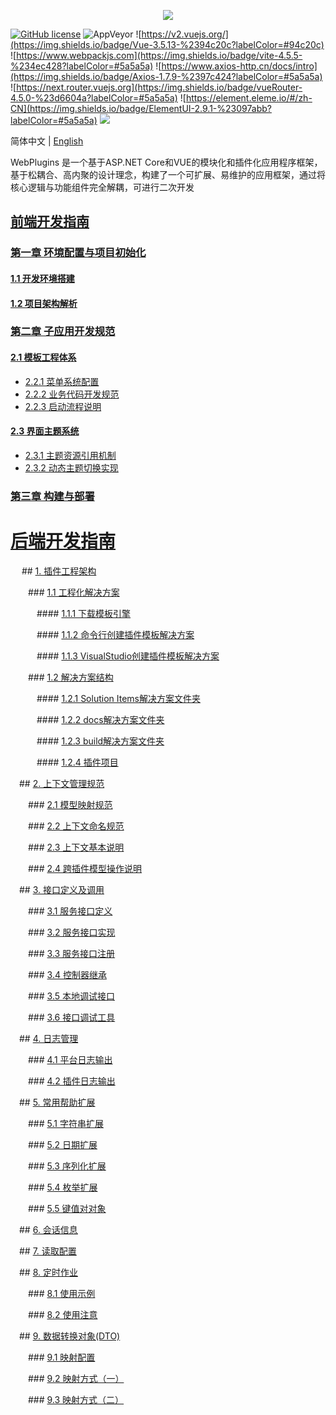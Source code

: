 <p align="center" dir="auto">
  <a href="https://opensource.ganweicloud.com" rel="nofollow">
    <img style="max-width:100%;" src="https://github.com/ganweisoft/WebPlugins/blob/main/src/logo.jpg">
  </a>
</p>

[![GitHub license](https://camo.githubusercontent.com/5eaf3ed8a7e8ccb15c21d967b8635ac79e8b1865da3a5ccf78d2572a3e10738a/68747470733a2f2f696d672e736869656c64732e696f2f6769746875622f6c6963656e73652f646f746e65742f6173706e6574636f72653f636f6c6f723d253233306230267374796c653d666c61742d737175617265)](https://github.com/ganweisoft/WebPlugins/blob/main/LICENSE) ![AppVeyor](https://ci.appveyor.com/api/projects/status/v8gfh6pe2u2laqoa?svg=true) ![https://v2.vuejs.org/](https://img.shields.io/badge/Vue-3.5.13-%2394c20c?labelColor=#94c20c) ![https://www.webpackjs.com](https://img.shields.io/badge/vite-4.5.5-%234ec428?labelColor=#5a5a5a) ![https://www.axios-http.cn/docs/intro](https://img.shields.io/badge/Axios-1.7.9-%2397c424?labelColor=#5a5a5a) ![https://next.router.vuejs.org](https://img.shields.io/badge/vueRouter-4.5.0-%23d6604a?labelColor=#5a5a5a) ![https://element.eleme.io/#/zh-CN](https://img.shields.io/badge/ElementUI-2.9.1-%23097abb?labelColor=#5a5a5a) ![](https://img.shields.io/badge/join-discord-infomational)

简体中文 | [English](README.md)

WebPlugins 是一个基于ASP.NET Core和VUE的模块化和插件化应用程序框架，基于松耦合、高内聚的设计理念，构建了一个可扩展、易维护的应用框架，通过将核心逻辑与功能组件完全解耦，可进行二次开发

## [前端开发指南](https://github.com/ganweisoft/WebPlugins/wiki/front%E2%80%90end.README.zh%E2%80%90cn)
### [第一章 环境配置与项目初始化](#chapter-1-environment-configuration-and-project-initialization)
#### [1.1 开发环境搭建](https://github.com/ganweisoft/WebPlugins/wiki/front%E2%80%90end%E2%80%90CN#1-%E4%BD%BF%E7%94%A8nvm%E5%AE%89%E8%A3%85)
#### [1.2 项目架构解析](https://github.com/ganweisoft/WebPlugins/wiki/front%E2%80%90end%E2%80%90CN#2-%E9%A1%B9%E7%9B%AE%E7%BB%93%E6%9E%84%E8%AF%B4%E6%98%8E)

### [第二章 子应用开发规范](https://github.com/ganweisoft/WebPlugins/wiki/front%E2%80%90end%E2%80%90CN#2-%E9%A1%B9%E7%9B%AE%E7%BB%93%E6%9E%84%E8%AF%B4%E6%98%8E)
#### [2.1 模板工程体系](https://github.com/ganweisoft/WebPlugins/wiki/front%E2%80%90end%E2%80%90CN#31-%E7%A4%BA%E4%BE%8B%E6%A8%A1%E6%9D%BF%E6%96%87%E4%BB%B6%E7%BB%93%E6%9E%84%E8%AE%BE%E5%A4%87%E8%81%94%E5%8A%A8)
- [2.2.1 菜单系统配置](https://github.com/ganweisoft/WebPlugins/wiki/front%E2%80%90end%E2%80%90CN#32-%E9%85%8D%E7%BD%AE%E8%8F%9C%E5%8D%95)
- [2.2.2 业务代码开发规范](https://github.com/ganweisoft/WebPlugins/wiki/front%E2%80%90end%E2%80%90CN#33-%E4%BB%A3%E7%A0%81%E5%BC%80%E5%8F%91)
- [2.2.3 启动流程说明](https://github.com/ganweisoft/WebPlugins/wiki/front%E2%80%90end%E2%80%90CN#34-%E5%90%AF%E5%8A%A8%E9%A1%B9%E7%9B%AE)

#### [2.3 界面主题系统](https://github.com/ganweisoft/WebPlugins/wiki/front%E2%80%90end%E2%80%90CN#35-%E4%B8%BB%E9%A2%98%E9%85%8D%E7%BD%AE)
- [2.3.1 主题资源引用机制](https://github.com/ganweisoft/WebPlugins/wiki/front%E2%80%90end%E2%80%90CN#351-%E4%B8%BB%E9%A2%98%E5%BC%95%E7%94%A8)
- [2.3.2 动态主题切换实现](https://github.com/ganweisoft/WebPlugins/wiki/front%E2%80%90end%E2%80%90CN#352-%E4%B8%BB%E9%A2%98%E5%88%87%E6%8D%A2)

### [第三章 构建与部署](https://github.com/ganweisoft/WebPlugins/wiki/front%E2%80%90end%E2%80%90CN#4-%E5%AD%90%E5%BA%94%E7%94%A8%E6%89%93%E5%8C%85)

# [后端开发指南](https://github.com/ganweisoft/WebPlugins/wiki/back%E2%80%90end.README.zh%E2%80%90cn)

&emsp; ## [1. 插件工程架构](https://github.com/ganweisoft/WebPlugins/wiki/back%E2%80%90end%E2%80%90CN#%E6%8F%92%E4%BB%B6%E5%B7%A5%E7%A8%8B%E6%9E%B6%E6%9E%84)

&emsp;&emsp;### [1.1 工程化解决方案](https://github.com/ganweisoft/WebPlugins/wiki/back%E2%80%90end%E2%80%90CN#11-%E5%B7%A5%E7%A8%8B%E5%8C%96%E8%A7%A3%E5%86%B3%E6%96%B9%E6%A1%88)

&emsp;&emsp;&emsp;#### [1.1.1 下载模板引擎](https://github.com/ganweisoft/WebPlugins/wiki/back%E2%80%90end%E2%80%90CN#111-%E4%B8%8B%E8%BD%BD%E6%A8%A1%E6%9D%BF%E5%BC%95%E6%93%8E)

&emsp;&emsp;&emsp;#### [1.1.2 命令行创建插件模板解决方案](https://github.com/ganweisoft/WebPlugins/wiki/back%E2%80%90end%E2%80%90CN#112-%E5%91%BD%E4%BB%A4%E8%A1%8C%E5%88%9B%E5%BB%BA%E6%8F%92%E4%BB%B6%E6%A8%A1%E6%9D%BF%E8%A7%A3%E5%86%B3%E6%96%B9%E6%A1%88)

&emsp;&emsp;&emsp;#### [1.1.3 VisualStudio创建插件模板解决方案](https://github.com/ganweisoft/WebPlugins/wiki/back%E2%80%90end%E2%80%90CN#113-visualstudio%E5%88%9B%E5%BB%BA%E6%8F%92%E4%BB%B6%E6%A8%A1%E6%9D%BF%E8%A7%A3%E5%86%B3%E6%96%B9%E6%A1%88)

&emsp;&emsp;### [1.2 解决方案结构](https://github.com/ganweisoft/WebPlugins/wiki/back%E2%80%90end%E2%80%90CN#12-%E8%A7%A3%E5%86%B3%E6%96%B9%E6%A1%88%E7%BB%93%E6%9E%84)

&emsp;&emsp;&emsp;#### [1.2.1 Solution Items解决方案文件夹](https://github.com/ganweisoft/WebPlugins/wiki/back%E2%80%90end%E2%80%90CN#121-solution-items%E8%A7%A3%E5%86%B3%E6%96%B9%E6%A1%88%E6%96%87%E4%BB%B6%E5%A4%B9)

&emsp;&emsp;&emsp;#### [1.2.2 docs解决方案文件夹](https://github.com/ganweisoft/WebPlugins/wiki/back%E2%80%90end%E2%80%90CN#122-docs%E8%A7%A3%E5%86%B3%E6%96%B9%E6%A1%88%E6%96%87%E4%BB%B6%E5%A4%B9)

&emsp;&emsp;&emsp;#### [1.2.3 build解决方案文件夹](https://github.com/ganweisoft/WebPlugins/wiki/back%E2%80%90end%E2%80%90CN#123-build%E8%A7%A3%E5%86%B3%E6%96%B9%E6%A1%88%E6%96%87%E4%BB%B6%E5%A4%B9)

&emsp;&emsp;&emsp;#### [1.2.4 插件项目](https://github.com/ganweisoft/WebPlugins/wiki/back%E2%80%90end%E2%80%90CN#124-%E6%8F%92%E4%BB%B6%E9%A1%B9%E7%9B%AE)

&emsp;## [2. 上下文管理规范](https://github.com/ganweisoft/WebPlugins/wiki/back%E2%80%90end%E2%80%90CN#2-%E4%B8%8A%E4%B8%8B%E6%96%87%E7%AE%A1%E7%90%86%E8%A7%84%E8%8C%83)

&emsp;&emsp;### [2.1 模型映射规范](https://github.com/ganweisoft/WebPlugins/wiki/back%E2%80%90end%E2%80%90CN#21-%E6%A8%A1%E5%9E%8B%E6%98%A0%E5%B0%84%E8%A7%84%E8%8C%83)

&emsp;&emsp;### [2.2 上下文命名规范](https://github.com/ganweisoft/WebPlugins/wiki/back%E2%80%90end%E2%80%90CN#22-%E4%B8%8A%E4%B8%8B%E6%96%87%E5%91%BD%E5%90%8D%E8%A7%84%E8%8C%83)

&emsp;&emsp;### [2.3 上下文基本说明](https://github.com/ganweisoft/WebPlugins/wiki/back%E2%80%90end%E2%80%90CN#23-%E4%B8%8A%E4%B8%8B%E6%96%87%E5%9F%BA%E6%9C%AC%E8%AF%B4%E6%98%8E)

&emsp;&emsp;### [2.4 跨插件模型操作说明](https://github.com/ganweisoft/WebPlugins/wiki/back%E2%80%90end%E2%80%90CN#24-%E8%B7%A8%E6%8F%92%E4%BB%B6%E6%A8%A1%E5%9E%8B%E6%93%8D%E4%BD%9C%E8%AF%B4%E6%98%8E)

&emsp;## [3. 接口定义及调用](https://github.com/ganweisoft/WebPlugins/wiki/back%E2%80%90end%E2%80%90CN#3-%E6%8E%A5%E5%8F%A3%E5%AE%9A%E4%B9%89%E5%8F%8A%E8%B0%83%E7%94%A8)

&emsp;&emsp;### [3.1 服务接口定义](https://github.com/ganweisoft/WebPlugins/wiki/back%E2%80%90end%E2%80%90CN#31-%E6%9C%8D%E5%8A%A1%E6%8E%A5%E5%8F%A3%E5%AE%9A%E4%B9%89)

&emsp;&emsp;### [3.2 服务接口实现](https://github.com/ganweisoft/WebPlugins/wiki/back%E2%80%90end%E2%80%90CN#32-%E6%9C%8D%E5%8A%A1%E6%8E%A5%E5%8F%A3%E5%AE%9E%E7%8E%B0)

&emsp;&emsp;### [3.3 服务接口注册](https://github.com/ganweisoft/WebPlugins/wiki/back%E2%80%90end%E2%80%90CN#33-%E6%9C%8D%E5%8A%A1%E6%8E%A5%E5%8F%A3%E6%B3%A8%E5%86%8C)

&emsp;&emsp;### [3.4 控制器继承](https://github.com/ganweisoft/WebPlugins/wiki/back%E2%80%90end%E2%80%90CN#34-%E6%8E%A7%E5%88%B6%E5%99%A8%E7%BB%A7%E6%89%BF)

&emsp;&emsp;### [3.5 本地调试接口](https://github.com/ganweisoft/WebPlugins/wiki/back%E2%80%90end%E2%80%90CN#35-%E6%9C%AC%E5%9C%B0%E8%B0%83%E8%AF%95%E6%8E%A5%E5%8F%A3)

&emsp;&emsp;### [3.6 接口调试工具](https://github.com/ganweisoft/WebPlugins/wiki/back%E2%80%90end%E2%80%90CN#36-%E6%8E%A5%E5%8F%A3%E8%B0%83%E8%AF%95%E5%B7%A5%E5%85%B7)

&emsp;## [4. 日志管理](https://github.com/ganweisoft/WebPlugins/wiki/back%E2%80%90end%E2%80%90CN#4-%E6%97%A5%E5%BF%97%E7%AE%A1%E7%90%86)

&emsp;&emsp;### [4.1 平台日志输出](https://github.com/ganweisoft/WebPlugins/wiki/back%E2%80%90end%E2%80%90CN#41-%E5%B9%B3%E5%8F%B0%E6%97%A5%E5%BF%97%E8%BE%93%E5%87%BA)

&emsp;&emsp;### [4.2 插件日志输出](https://github.com/ganweisoft/WebPlugins/wiki/back%E2%80%90end%E2%80%90CN#42-%E6%8F%92%E4%BB%B6%E6%97%A5%E5%BF%97%E8%BE%93%E5%87%BA)

&emsp;## [5. 常用帮助扩展](https://github.com/ganweisoft/WebPlugins/wiki/back%E2%80%90end%E2%80%90CN#5-%E5%B8%B8%E7%94%A8%E5%B8%AE%E5%8A%A9%E6%89%A9%E5%B1%95)

&emsp;&emsp;### [5.1 字符串扩展](https://github.com/ganweisoft/WebPlugins/wiki/back%E2%80%90end%E2%80%90CN#51-%E5%AD%97%E7%AC%A6%E4%B8%B2%E6%89%A9%E5%B1%95)

&emsp;&emsp;### [5.2 日期扩展](https://github.com/ganweisoft/WebPlugins/wiki/back%E2%80%90end%E2%80%90CN#52-%E6%97%A5%E6%9C%9F%E6%89%A9%E5%B1%95)

&emsp;&emsp;### [5.3 序列化扩展](https://github.com/ganweisoft/WebPlugins/wiki/back%E2%80%90end%E2%80%90CN#53-%E5%BA%8F%E5%88%97%E5%8C%96%E6%89%A9%E5%B1%95)

&emsp;&emsp;### [5.4 枚举扩展](https://github.com/ganweisoft/WebPlugins/wiki/back%E2%80%90end%E2%80%90CN#54-%E6%9E%9A%E4%B8%BE%E6%89%A9%E5%B1%95)

&emsp;&emsp;### [5.5 键值对对象](https://github.com/ganweisoft/WebPlugins/wiki/back%E2%80%90end%E2%80%90CN#55-%E9%94%AE%E5%80%BC%E5%AF%B9%E5%AF%B9%E8%B1%A1)

&emsp;## [6. 会话信息](https://github.com/ganweisoft/WebPlugins/wiki/back%E2%80%90end%E2%80%90CN#6-%E4%BC%9A%E8%AF%9D%E4%BF%A1%E6%81%AF)

&emsp;## [7. 读取配置](https://github.com/ganweisoft/WebPlugins/wiki/back%E2%80%90end%E2%80%90CN#7-%E8%AF%BB%E5%8F%96%E9%85%8D%E7%BD%AE)

&emsp;## [8. 定时作业](https://github.com/ganweisoft/WebPlugins/wiki/back%E2%80%90end%E2%80%90CN#8-%E5%AE%9A%E6%97%B6%E4%BD%9C%E4%B8%9A)

&emsp;&emsp;### [8.1 使用示例](https://github.com/ganweisoft/WebPlugins/wiki/back%E2%80%90end%E2%80%90CN#81-%E4%BD%BF%E7%94%A8%E7%A4%BA%E4%BE%8B)

&emsp;&emsp;### [8.2 使用注意](https://github.com/ganweisoft/WebPlugins/wiki/back%E2%80%90end%E2%80%90CN#82-%E4%BD%BF%E7%94%A8%E6%B3%A8%E6%84%8F)

&emsp;## [9. 数据转换对象(DTO)](https://github.com/ganweisoft/WebPlugins/wiki/back%E2%80%90end%E2%80%90CN#9-%E6%95%B0%E6%8D%AE%E8%BD%AC%E6%8D%A2%E5%AF%B9%E8%B1%A1dto)

&emsp;&emsp;### [9.1 映射配置](https://github.com/ganweisoft/WebPlugins/wiki/back%E2%80%90end%E2%80%90CN#91-%E6%98%A0%E5%B0%84%E9%85%8D%E7%BD%AE)

&emsp;&emsp;### [9.2 映射方式（一）](https://github.com/ganweisoft/WebPlugins/wiki/back%E2%80%90end%E2%80%90CN#92-%E6%98%A0%E5%B0%84%E6%96%B9%E5%BC%8F%E4%B8%80)

&emsp;&emsp;### [9.3 映射方式（二）](https://github.com/ganweisoft/WebPlugins/wiki/back%E2%80%90end%E2%80%90CN#93-%E6%98%A0%E5%B0%84%E6%96%B9%E5%BC%8F%E4%BA%8C)
